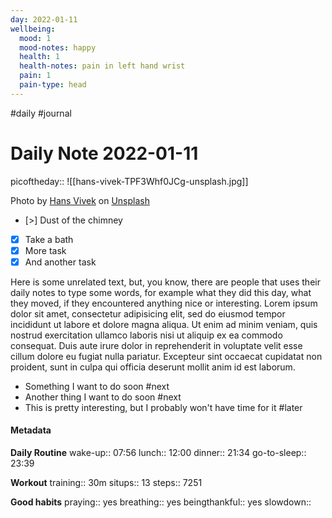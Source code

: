 ```yaml
---
day: 2022-01-11
wellbeing:
  mood: 1
  mood-notes: happy
  health: 1
  health-notes: pain in left hand wrist
  pain: 1
  pain-type: head
---
```

#daily #journal
# Daily Note 2022-01-11

picoftheday:: ![[hans-vivek-TPF3Whf0JCg-unsplash.jpg]]

Photo by <a href="https://unsplash.com/@oneshotespresso?utm_source=unsplash&utm_medium=referral&utm_content=creditCopyText">Hans Vivek</a> on <a href="https://unsplash.com/?utm_source=unsplash&utm_medium=referral&utm_content=creditCopyText">Unsplash</a>
  

- [>] Dust of the chimney
- [x] Take a bath
- [x] More task
- [x] And another task

Here is some unrelated text, but, you know, there are people that uses their daily notes to type some words, for example what they did this day, what they moved, if they encountered anything nice or interesting. Lorem ipsum dolor sit amet, consectetur adipisicing elit, sed do eiusmod tempor incididunt ut labore et dolore magna aliqua. Ut enim ad minim veniam, quis nostrud exercitation ullamco laboris nisi ut aliquip ex ea commodo consequat. Duis aute irure dolor in reprehenderit in voluptate velit esse cillum dolore eu fugiat nulla pariatur. Excepteur sint occaecat cupidatat non proident, sunt in culpa qui officia deserunt mollit anim id est laborum.

- Something I want to do soon #next
- Another thing I want to do soon #next
- This is pretty interesting, but I probably won't have time for it #later

#### Metadata

**Daily Routine**
wake-up:: 07:56
lunch:: 12:00
dinner:: 21:34
go-to-sleep:: 23:39

**Workout**
training:: 30m
situps:: 13
steps:: 7251

**Good habits**
praying:: yes
breathing:: yes
beingthankful:: yes
slowdown:: 
